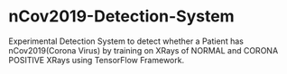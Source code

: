 # nCov2019-Detection-System
Experimental Detection System to detect whether a Patient has nCov2019(Corona Virus) by training on XRays of NORMAL and CORONA POSITIVE XRays using TensorFlow Framework.
